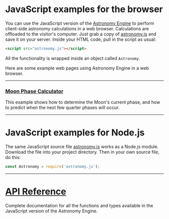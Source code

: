 # JavaScript examples for the browser
You can use the JavaScript version of the 
[Astronomy Engine](https://cosinekitty.github.io/astronomy)
to perform client-side astronomy calculations in a web browser.
Calculations are offloaded to the visitor's computer.
Just grab a copy of 
[astronomy.js](https://github.com/cosinekitty/astronomy/blob/master/source/js/astronomy.js)
and save it on your server. Inside your HTML code, pull in the script as usual:

```html
<script src="astronomy.js"></script>
```

All the functionality is wrapped inside an object called `Astronomy`.

Here are some example web pages using Astronomy Engine in a web browser.

---

### [Moon Phase Calculator](moonphase.html)
This example shows how to determine the Moon's current phase,
and how to predict when the next few quarter phases will occur.

---

# JavaScript examples for Node.js
The same JavaScript source file
[astronomy.js](https://github.com/cosinekitty/astronomy/blob/master/source/js/astronomy.js)
works as a Node.js module. Download the file into your project directory. 
Then in your own source file, do this:

```javascript
const Astronomy = require('astronomy.js');
```

---

# [API Reference](../../source/js/README.md)
Complete documentation for all the functions and types available
in the JavaScript version of the Astronomy Engine.
